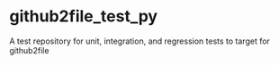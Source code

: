 # github2file_test_py

A test repository for unit, integration, and regression tests to target for github2file
